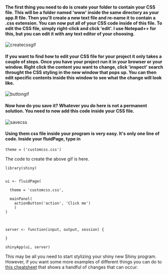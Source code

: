 #### The first thing you need to do is create your folder to contain your CSS file. This will be a folder named 'www' inside the same directory as your app.R file. Then you'll create a new text file and re-name it to contain a .css extension. You can now put all of your CSS code inside of this file. To edit the CSS file, simply right-click and click 'edit'. I use Notepad++ for this, but you can edit it with any text editor of your choosing. 

![createcssgif](https://user-images.githubusercontent.com/41200583/44587595-0a455f00-a779-11e8-8e17-e53ba567ccf4.gif)

#### If you want to find how to edit your CSS file for your project it only takes a couple of steps. Once you have your project run it in your browser or your window. Right click the content you want to change, click 'inspect' search throught the CSS styling in the new window that pops up. You can then edit specific contents inside this window to see what the change will look like. 

![buttongif](https://user-images.githubusercontent.com/41200583/44591075-5ba61c00-a782-11e8-90b1-1e5dc88ae091.gif)

#### Now how do you save it? Whatever you do here is not a permanent solution. You need to now add this code inside your CSS file. 

![savecss](https://user-images.githubusercontent.com/41200583/44589641-a9b92080-a77e-11e8-8446-bb8e20f01190.gif)


#### Using them css file inside your program is very easy. It's only one line of code. Inside your fluidPage, type in 

```theme = ('customcss.css')```

The code to create the above gif is here.

```
library(shiny)


ui <- fluidPage(
  
  theme = 'customcss.css',
  
  mainPanel(
    actionButton('action', 'Click me')
    )
)



server <- function(input, output, session) {
  
}

shinyApp(ui, server)
```


This may be all you need to start stylizing your shiny new Shiny program. However, if you want some more examples of different things you can do to [this cheatsheet](https://github.com/thomaskellough/Personal-Projects/blob/add-css/shiny-css-cheatsheet/cheatsheet.md) that shows a handful of changes that can occur.

